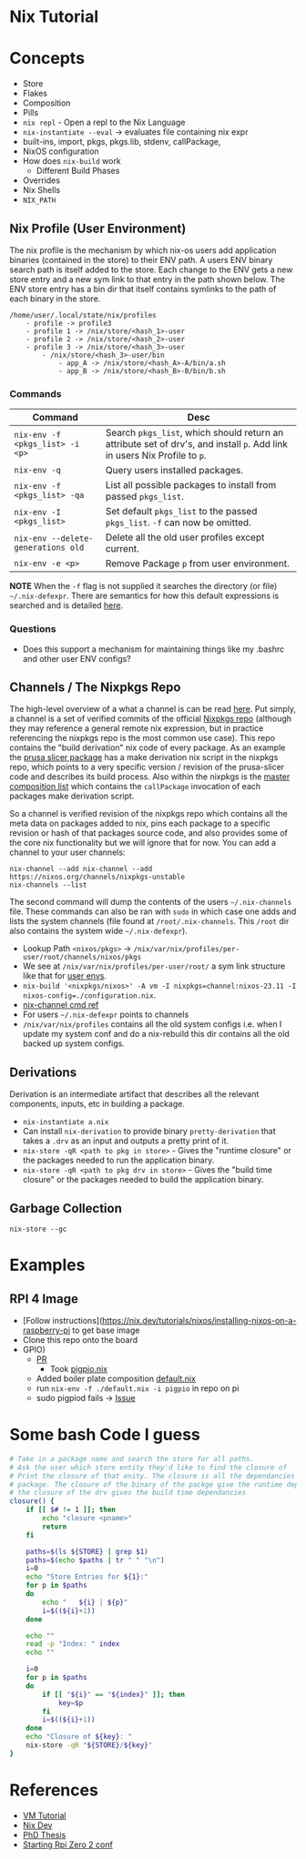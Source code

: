 # Nix Tutorial

# Concepts

* Store
* Flakes
* Composition
* Pills
* `nix repl` - Open a repl to the Nix Language
* `nix-instantiate --eval` -> evaluates file containing nix expr
* built-ins, import, pkgs, pkgs.lib, stdenv, callPackage,
* NixOS configuration
* How does `nix-build` work
    * Different Build Phases
* Overrides
* Nix Shells
* `NIX_PATH`

## Nix Profile (User Environment)

The nix profile is the mechanism by which nix-os users add application binaries (contained in the store) to their ENV path. A users ENV binary search path is itself added to the store. Each change to the ENV gets a new store entry and a new sym link to that entry in the path shown below. The ENV store entry has a bin dir that itself contains symlinks to the path of each binary in the store.

```
/home/user/.local/state/nix/profiles
    - profile -> profile3
    - profile 1 -> /nix/store/<hash_1>-user
    - profile 2 -> /nix/store/<hash_2>-user
    - profile 3 -> /nix/store/<hash_3>-user
        - /nix/store/<hash_3>-user/bin
            - app_A -> /nix/store/<hash_A>-A/bin/a.sh
            - app_B -> /nix/store/<hash_B>-B/bin/b.sh
```

### Commands

| Command | Desc |
| --- | --- |
| `nix-env -f <pkgs_list> -i <p>` | Search `pkgs_list`, which should return an attribute set of drv's, and install `p`. Add link in users Nix Profile to `p`. |
| `nix-env -q` | Query users installed packages. |
| `nix-env -f <pkgs_list> -qa` | List all possible packages to install from passed `pkgs_list`. |
| `nix-env -I <pkgs_list>` | Set default `pkgs_list` to the passed `pkgs_list`. `-f` can now be omitted. |
| `nix-env --delete-generations old` | Delete all the old user profiles except current. |
| `nix-env -e <p>` | Remove Package `p` from user environment. |

**NOTE** When the `-f` flag is not supplied it searches the directory (or file) `~/.nix-defexpr`. There are semantics for how this default expressions is searched and is detailed [here](https://nix.dev/manual/nix/2.22/command-ref/nix-env).

### Questions

* Does this support a mechanism for maintaining things like my .bashrc and other user ENV configs?

## Channels / The Nixpkgs Repo

The high-level overview of a what a channel is can be read [here](https://nixos.wiki/wiki/Nix_channels). Put simply, a channel is a set of verified commits of the official [Nixpkgs repo](https://github.com/NixOS/nixpkgs) (although they may reference a general remote nix expression, but in practice referencing the nixpkgs repo is the most common use case). This repo contains the "build derivation" nix code of every package. As an example the [prusa slicer package](https://github.com/NixOS/nixpkgs/blob/9962bb4f68e17c586da9d97f1ecb8b0ec071f726/pkgs/applications/misc/prusa-slicer/default.nix) has a make derivation nix script in the nixpkgs repo, which points to a very specific version / revision of the prusa-slicer code and describes its build process. Also within the nixpkgs is the [master composition list](https://github.com/NixOS/nixpkgs/blob/9962bb4f68e17c586da9d97f1ecb8b0ec071f726/pkgs/top-level/all-packages.nix) which contains the `callPackage` invocation of each packages make derivation script.

So a channel is verified revision of the nixpkgs repo which contains all the meta data on packages added to nix, pins each package to a specific revision or hash of that packages source code, and also provides some of the core nix functionality but we will ignore that for now. You can add a channel to your user channels:

```
nix-channel --add nix-channel --add https://nixos.org/channels/nixpkgs-unstable
nix-channels --list
```

The second command will dump the contents of the users `~/.nix-channels` file. These commands can also be ran with `sudo` in which case one adds and lists the system channels (file found at `/root/.nix-channels`. This `/root` dir also contains the system wide `~/.nix-defexpr`).



* Lookup Path `<nixos/pkgs>` -> `/nix/var/nix/profiles/per-user/root/channels/nixos/pkgs`
* We see at `/nix/var/nix/profiles/per-user/root/` a sym link structure like that for [user envs](./README.md/#nix-profile-user-environment).
* `nix-build '<nixpkgs/nixos>' -A vm -I nixpkgs=channel:nixos-23.11 -I nixos-config=./configuration.nix`.
* [nix-channel cmd ref](https://nix.dev/manual/nix/2.18/command-ref/nix-channel)
* For users `~/.nix-defexpr` points to channels
* `/nix/var/nix/profiles` contains all the old system configs i.e. when I update my system conf and do a nix-rebuild this dir contains all the old backed up system configs. 


## Derivations

Derivation is an intermediate artifact that describes all the relevant components, inputs, etc in building a package.

* `nix-instantiate a.nix`
* Can install `nix-derivation` to provide binary `pretty-derivation` that takes a `.drv` as an input and outputs a pretty print of it.
* `nix-store -qR <path to pkg in store>` - Gives the "runtime closure" or the packages needed to run the application binary.
* `nix-store -qR <path to pkg drv in store>` - Gives the "build time closure" or the packages needed to build the application binary.

## Garbage Collection

`nix-store --gc`

# Examples

## RPI 4 Image

* [Follow instructions](https://nix.dev/tutorials/nixos/installing-nixos-on-a-raspberry-pi to get base image
* Clone this repo onto the board
* GPIO)   
    * [PR](https://github.com/NixOS/nixpkgs/pull/316936)
        * Took [pigpio.nix](./pigpio.nix)
    * Added boiler plate composition [default.nix](./default.nix)
    *  run `nix-env -f ./default.nix -i pigpio` in repo on pi
    *  sudo pigpiod fails  -> [Issue](https://github.com/NixOS/nixpkgs/issues/122993)

# Some bash Code I guess

```bash
# Take in a package name and search the store for all paths.
# Ask the user which store entity they'd like to find the closure of
# Print the closure of that enity. The closure is all the dependancies of that
# package. The closure of the binary of the packge give the runtime deps while
# the closure of the drv gives the build time dependancies
closure() {
    if [[ $# != 1 ]]; then
        echo "closure <pname>"
        return
    fi

    paths=$(ls ${STORE} | grep $1)
    paths=$(echo $paths | tr " " "\n")
    i=0
    echo "Store Entries for ${1}:"
    for p in $paths
    do
        echo "   ${i} | ${p}"
        i=$((${i}+1))
    done

    echo ""
    read -p "Index: " index
    echo ""

    i=0
    for p in $paths
    do
        if [[ "${i}" == "${index}" ]]; then
            key=$p
        fi
        i=$((${i}+1))
    done
    echo "Closure of ${key}: "
    nix-store -qR "${STORE}/${key}"
}
```
    

# References

* [VM Tutorial](https://alberand.com/nixos-linux-kernel-vm.html)
* [Nix Dev](https://nix.dev/)
* [PhD Thesis](https://edolstra.github.io/pubs/phd-thesis.pdf)
* [Starting Rpi Zero 2 conf](https://github.com/plmercereau/nixos-pi-zero-2)
